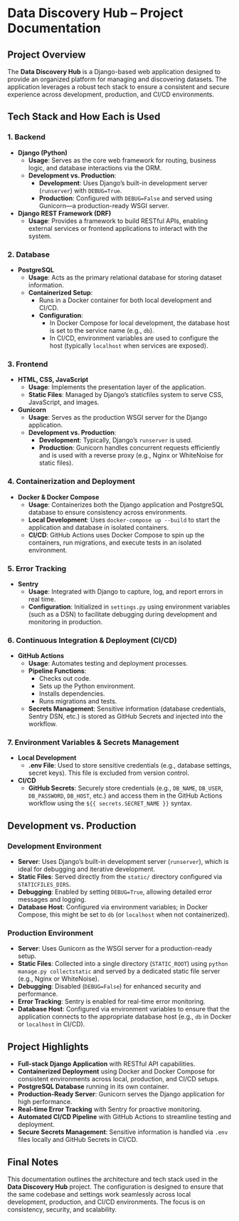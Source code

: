 # Data Discovery Hub – Project Documentation

## Project Overview
The **Data Discovery Hub** is a Django-based web application designed to provide an organized platform for managing and discovering datasets. The application leverages a robust tech stack to ensure a consistent and secure experience across development, production, and CI/CD environments.

## Tech Stack and How Each is Used

### 1. Backend
- **Django (Python)**
  - **Usage**: Serves as the core web framework for routing, business logic, and database interactions via the ORM.
  - **Development vs. Production**:
    - **Development**: Uses Django’s built-in development server (`runserver`) with `DEBUG=True`.
    - **Production**: Configured with `DEBUG=False` and served using Gunicorn—a production-ready WSGI server.
- **Django REST Framework (DRF)**
  - **Usage**: Provides a framework to build RESTful APIs, enabling external services or frontend applications to interact with the system.

### 2. Database
- **PostgreSQL**
  - **Usage**: Acts as the primary relational database for storing dataset information.
  - **Containerized Setup**:
    - Runs in a Docker container for both local development and CI/CD.
    - **Configuration**: 
      - In Docker Compose for local development, the database host is set to the service name (e.g., `db`).
      - In CI/CD, environment variables are used to configure the host (typically `localhost` when services are exposed).

### 3. Frontend
- **HTML, CSS, JavaScript**
  - **Usage**: Implements the presentation layer of the application.
  - **Static Files**: Managed by Django’s staticfiles system to serve CSS, JavaScript, and images.
- **Gunicorn**
  - **Usage**: Serves as the production WSGI server for the Django application.
  - **Development vs. Production**:
    - **Development**: Typically, Django’s `runserver` is used.
    - **Production**: Gunicorn handles concurrent requests efficiently and is used with a reverse proxy (e.g., Nginx or WhiteNoise for static files).

### 4. Containerization and Deployment
- **Docker & Docker Compose**
  - **Usage**: Containerizes both the Django application and PostgreSQL database to ensure consistency across environments.
  - **Local Development**: Uses `docker-compose up --build` to start the application and database in isolated containers.
  - **CI/CD**: GitHub Actions uses Docker Compose to spin up the containers, run migrations, and execute tests in an isolated environment.

### 5. Error Tracking
- **Sentry**
  - **Usage**: Integrated with Django to capture, log, and report errors in real time.
  - **Configuration**: Initialized in `settings.py` using environment variables (such as a DSN) to facilitate debugging during development and monitoring in production.

### 6. Continuous Integration & Deployment (CI/CD)
- **GitHub Actions**
  - **Usage**: Automates testing and deployment processes.
  - **Pipeline Functions**:
    - Checks out code.
    - Sets up the Python environment.
    - Installs dependencies.
    - Runs migrations and tests.
  - **Secrets Management**: Sensitive information (database credentials, Sentry DSN, etc.) is stored as GitHub Secrets and injected into the workflow.

### 7. Environment Variables & Secrets Management
- **Local Development**
  - **.env File**: Used to store sensitive credentials (e.g., database settings, secret keys). This file is excluded from version control.
- **CI/CD**
  - **GitHub Secrets**: Securely store credentials (e.g., `DB_NAME`, `DB_USER`, `DB_PASSWORD`, `DB_HOST`, etc.) and access them in the GitHub Actions workflow using the `${{ secrets.SECRET_NAME }}` syntax.

## Development vs. Production

### Development Environment
- **Server**: Uses Django’s built-in development server (`runserver`), which is ideal for debugging and iterative development.
- **Static Files**: Served directly from the `static/` directory configured via `STATICFILES_DIRS`.
- **Debugging**: Enabled by setting `DEBUG=True`, allowing detailed error messages and logging.
- **Database Host**: Configured via environment variables; in Docker Compose, this might be set to `db` (or `localhost` when not containerized).

### Production Environment
- **Server**: Uses Gunicorn as the WSGI server for a production-ready setup.
- **Static Files**: Collected into a single directory (`STATIC_ROOT`) using `python manage.py collectstatic` and served by a dedicated static file server (e.g., Nginx or WhiteNoise).
- **Debugging**: Disabled (`DEBUG=False`) for enhanced security and performance.
- **Error Tracking**: Sentry is enabled for real-time error monitoring.
- **Database Host**: Configured via environment variables to ensure that the application connects to the appropriate database host (e.g., `db` in Docker or `localhost` in CI/CD).

## Project Highlights
- **Full-stack Django Application** with RESTful API capabilities.
- **Containerized Deployment** using Docker and Docker Compose for consistent environments across local, production, and CI/CD setups.
- **PostgreSQL Database** running in its own container.
- **Production-Ready Server**: Gunicorn serves the Django application for high performance.
- **Real-time Error Tracking** with Sentry for proactive monitoring.
- **Automated CI/CD Pipeline** with GitHub Actions to streamline testing and deployment.
- **Secure Secrets Management**: Sensitive information is handled via `.env` files locally and GitHub Secrets in CI/CD.

## Final Notes
This documentation outlines the architecture and tech stack used in the **Data Discovery Hub** project. The configuration is designed to ensure that the same codebase and settings work seamlessly across local development, production, and CI/CD environments. The focus is on consistency, security, and scalability.
